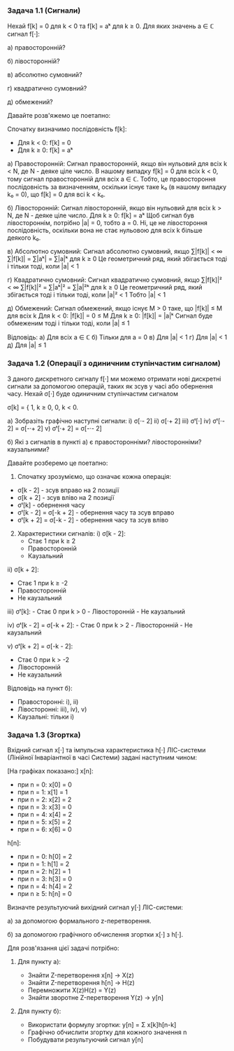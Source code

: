 
### Задача 1.1 (Сигнали)

Нехай f[k] = 0 для k < 0 та f[k] = aᵏ для k ≥ 0. Для яких значень a ∈ ℂ сигнал f[·]:

а) правосторонній?

б) лівосторонній?

в) абсолютно сумовний?

г) квадратично сумовний?

д) обмежений?

Давайте розв'яжемо це поетапно:

 Спочатку визначимо послідовність f[k]:
   - Для k < 0: f[k] = 0
   - Для k ≥ 0: f[k] = aᵏ

 а) Правосторонній:
   Сигнал правосторонній, якщо він нульовий для всіх k < N, де N - деяке ціле число.
   В нашому випадку f[k] = 0 для всіх k < 0, тому сигнал правосторонній для всіх a ∈ ℂ.
   Тобто, це правостороння послідовність за визначенням, оскільки існує таке k₀ (в нашому випадку k₀ = 0), що f[k] = 0 для всі k < k₀.

 б) Лівосторонній:
   Сигнал лівосторонній, якщо він нульовий для всіх k > N, де N - деяке ціле число.
   Для k ≥ 0: f[k] = aᵏ
   Щоб сигнал був лівостороннім, потрібно |a| = 0, тобто a = 0.
   Ні, це не лівостороння послідовність, оскільки вона не стає нульовою для всіх k більше деякого k₀.


в) Абсолютно сумовний:
   Сигнал абсолютно сумовний, якщо ∑|f[k]| < ∞
   ∑|f[k]| = ∑|aᵏ| = ∑|a|ᵏ для k ≥ 0
   Це геометричний ряд, який збігається тоді і тільки тоді, коли |a| < 1

 г) Квадратично сумовний:
   Сигнал квадратично сумовний, якщо ∑|f[k]|² < ∞
   ∑|f[k]|² = ∑|aᵏ|² = ∑|a|²ᵏ для k ≥ 0
   Це геометричний ряд, який збігається тоді і тільки тоді, коли |a|² < 1
   Тобто |a| < 1

 д) Обмежений:
   Сигнал обмежений, якщо існує M > 0 таке, що |f[k]| ≤ M для всіх k
   Для k < 0: |f[k]| = 0 ≤ M
   Для k ≥ 0: |f[k]| = |a|ᵏ
   Сигнал буде обмеженим тоді і тільки тоді, коли |a| ≤ 1

Відповідь:
а) Для всіх a ∈ ℂ
б) Тільки для a = 0
в) Для |a| < 1
г) Для |a| < 1
д) Для |a| ≤ 1



### Задача 1.2 (Операції з одиничним ступінчастим сигналом)
З даного дискретного сигналу f[·] ми можемо отримати нові дискретні сигнали за допомогою операцій, таких як зсув у часі або обернення часу. Нехай σ[·] буде одиничним ступінчастим сигналом

σ[k] = {
  1, k ≥ 0,
  0, k < 0.

а) Зобразіть графічно наступні сигнали:
   i) σ[·- 2]
   ii) σ[·+ 2]
   iii) σᵗ[·]
   iv) σᵗ[·- 2] = σ[-·+ 2]
   v) σᵗ[·+ 2] = σ[-·- 2]

б) Які з сигналів в пункті а) є правосторонніми? лівосторонніми? каузальними?

Давайте розберемо це поетапно:

1) Спочатку зрозуміємо, що означає кожна операція:
- σ[k - 2] - зсув вправо на 2 позиції
- σ[k + 2] - зсув вліво на 2 позиції
- σᵗ[k] - обернення часу
- σᵗ[k - 2] = σ[-k + 2] - обернення часу та зсув вправо
- σᵗ[k + 2] = σ[-k - 2] - обернення часу та зсув вліво

2) Характеристики сигналів:
i) σ[k - 2]: 
   - Стає 1 при k ≥ 2
   - Правосторонній
   - Каузальний

ii) σ[k + 2]:
   - Стає 1 при k ≥ -2
   - Правосторонній
   - Не каузальний

iii) σᵗ[k]:
    - Стає 0 при k > 0
    - Лівосторонній
    - Не каузальний

iv) σᵗ[k - 2] = σ[-k + 2]:
    - Стає 0 при k > 2
    - Лівосторонній
    - Не каузальний

v) σᵗ[k + 2] = σ[-k - 2]:
   - Стає 0 при k > -2
   - Лівосторонній
   - Не каузальний

Відповідь на пункт б):
- Правосторонні: i), ii)
- Лівосторонні: iii), iv), v)
- Каузальні: тільки i)





### Задача 1.3 (Згортка)
Вхідний сигнал x[·] та імпульсна характеристика h[·] ЛІС-системи (Лінійної Інваріантної в часі Системи) задані наступним чином:

[На графіках показано:]
x[n]:
- при n = 0: x[0] = 0
- при n = 1: x[1] = 1
- при n = 2: x[2] = 2
- при n = 3: x[3] = 0
- при n = 4: x[4] = 2
- при n = 5: x[5] = 2
- при n = 6: x[6] = 0

h[n]:
- при n = 0: h[0] = 2
- при n = 1: h[1] = 2
- при n = 2: h[2] = 1
- при n = 3: h[3] = 0
- при n = 4: h[4] = 2
- при n ≥ 5: h[n] = 0

Визначте результуючий вихідний сигнал y[·] ЛІС-системи:

а) за допомогою формального z-перетворення.

б) за допомогою графічного обчислення згортки x[·] з h[·].

Для розв'язання цієї задачі потрібно:
1) Для пункту а):
   - Знайти Z-перетворення x[n] -> X(z)
   - Знайти Z-перетворення h[n] -> H(z)
   - Перемножити X(z)H(z) = Y(z)
   - Знайти зворотне Z-перетворення Y(z) -> y[n]

2) Для пункту б):
   - Використати формулу згортки: y[n] = Σ x[k]h[n-k]
   - Графічно обчислити згортку для кожного значення n
   - Побудувати результуючий сигнал y[n]
